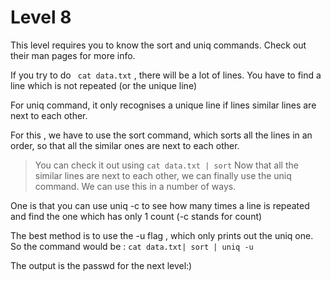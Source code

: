 # **Level 8**
This level requires you to know the sort and uniq commands. Check out their man pages for more info.

If you try to do ` cat data.txt` , there will be a lot of lines. You have to find a line which is not repeated (or the unique line)

For uniq command, it only recognises a unique line if lines similar lines are next to each other.

For this , we have to use the sort command, which sorts all the lines in an order, so that all the similar ones are next to each other.
> You can check it out using `cat data.txt | sort`
Now that all the similar lines are next to each other, we can finally use the uniq command. We can use this in a number of ways.

One is that you can use uniq -c to see how many times a line is repeated and find the one which has only 1 count (-c stands for count)

The best method is to use the -u flag , which only prints out the uniq one. So the command would be : `cat data.txt| sort | uniq -u`

The output is the passwd for the next level:)
